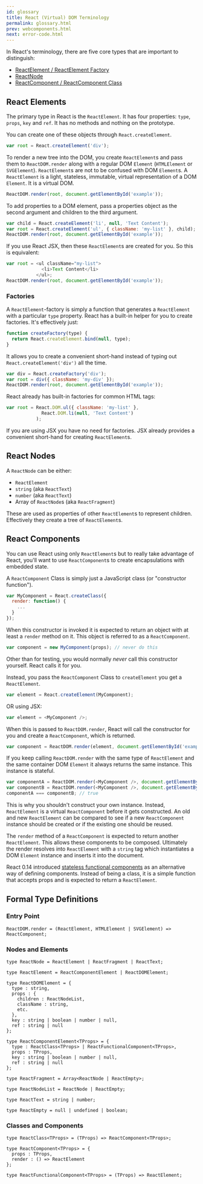 ```yaml
---
id: glossary
title: React (Virtual) DOM Terminology
permalink: glossary.html
prev: webcomponents.html
next: error-code.html
---
```


In React's terminology, there are five core types that are important to distinguish:

- [ReactElement / ReactElement Factory](#react-elements)
- [ReactNode](#react-nodes)
- [ReactComponent / ReactComponent Class](#react-components)

## React Elements

The primary type in React is the `ReactElement`. It has four properties: `type`, `props`, `key` and `ref`. It has no methods and nothing on the prototype.

You can create one of these objects through `React.createElement`.

```javascript
var root = React.createElement('div');
```

To render a new tree into the DOM, you create `ReactElement`s and pass them to `ReactDOM.render` along with a regular DOM `Element` (`HTMLElement` or `SVGElement`). `ReactElement`s are not to be confused with DOM `Element`s. A `ReactElement` is a light, stateless, immutable, virtual representation of a DOM `Element`. It is a virtual DOM.

```javascript
ReactDOM.render(root, document.getElementById('example'));
```

To add properties to a DOM element, pass a properties object as the second argument and children to the third argument.

```javascript
var child = React.createElement('li', null, 'Text Content');
var root = React.createElement('ul', { className: 'my-list' }, child);
ReactDOM.render(root, document.getElementById('example'));
```

If you use React JSX, then these `ReactElement`s are created for you. So this is equivalent:

```javascript
var root = <ul className="my-list">
             <li>Text Content</li>
           </ul>;
ReactDOM.render(root, document.getElementById('example'));
```

### Factories

A `ReactElement`-factory is simply a function that generates a `ReactElement` with a particular `type` property. React has a built-in helper for you to create factories. It's effectively just:

```javascript
function createFactory(type) {
  return React.createElement.bind(null, type);
}
```

It allows you to create a convenient short-hand instead of typing out `React.createElement('div')` all the time.

```javascript
var div = React.createFactory('div');
var root = div({ className: 'my-div' });
ReactDOM.render(root, document.getElementById('example'));
```

React already has built-in factories for common HTML tags:

```javascript
var root = React.DOM.ul({ className: 'my-list' },
             React.DOM.li(null, 'Text Content')
           );
```

If you are using JSX you have no need for factories. JSX already provides a convenient short-hand for creating `ReactElement`s.


## React Nodes

A `ReactNode` can be either:

- `ReactElement`
- `string` (aka `ReactText`)
- `number` (aka `ReactText`)
- Array of `ReactNode`s (aka `ReactFragment`)

These are used as properties of other `ReactElement`s to represent children. Effectively they create a tree of `ReactElement`s.


## React Components

You can use React using only `ReactElement`s but to really take advantage of React, you'll want to use `ReactComponent`s to create encapsulations with embedded state.

A `ReactComponent` Class is simply just a JavaScript class (or "constructor function").

```javascript
var MyComponent = React.createClass({
  render: function() {
    ...
  }
});
```

When this constructor is invoked it is expected to return an object with at least a `render` method on it. This object is referred to as a `ReactComponent`.

```javascript
var component = new MyComponent(props); // never do this
```

Other than for testing, you would normally *never* call this constructor yourself. React calls it for you.

Instead, you pass the `ReactComponent` Class to `createElement` you get a `ReactElement`.

```javascript
var element = React.createElement(MyComponent);
```

OR using JSX:

```javascript
var element = <MyComponent />;
```

When this is passed to `ReactDOM.render`, React will call the constructor for you and create a `ReactComponent`, which is returned.

```javascript
var component = ReactDOM.render(element, document.getElementById('example'));
```

If you keep calling `ReactDOM.render` with the same type of `ReactElement` and the same container DOM `Element` it always returns the same instance. This instance is stateful.

```javascript
var componentA = ReactDOM.render(<MyComponent />, document.getElementById('example'));
var componentB = ReactDOM.render(<MyComponent />, document.getElementById('example'));
componentA === componentB; // true
```

This is why you shouldn't construct your own instance. Instead, `ReactElement` is a virtual `ReactComponent` before it gets constructed. An old and new `ReactElement` can be compared to see if a new `ReactComponent` instance should be created or if the existing one should be reused.

The `render` method of a `ReactComponent` is expected to return another `ReactElement`. This allows these components to be composed. Ultimately the render resolves into `ReactElement` with a `string` tag which instantiates a DOM `Element` instance and inserts it into the document.

React 0.14 introduced [stateless functional components](/react/blog/2015/10/07/react-v0.14.html#stateless-functional-components) as an alternative way of defining components. Instead of being a class, it is a simple function that accepts props and is expected to return a `ReactElement`.

## Formal Type Definitions

### Entry Point

```
ReactDOM.render = (ReactElement, HTMLElement | SVGElement) => ReactComponent;
```

### Nodes and Elements

```
type ReactNode = ReactElement | ReactFragment | ReactText;

type ReactElement = ReactComponentElement | ReactDOMElement;

type ReactDOMElement = {
  type : string,
  props : {
    children : ReactNodeList,
    className : string,
    etc.
  },
  key : string | boolean | number | null,
  ref : string | null
};

type ReactComponentElement<TProps> = {
  type : ReactClass<TProps> | ReactFunctionalComponent<TProps>,
  props : TProps,
  key : string | boolean | number | null,
  ref : string | null
};

type ReactFragment = Array<ReactNode | ReactEmpty>;

type ReactNodeList = ReactNode | ReactEmpty;

type ReactText = string | number;

type ReactEmpty = null | undefined | boolean;
```

### Classes and Components

```
type ReactClass<TProps> = (TProps) => ReactComponent<TProps>;

type ReactComponent<TProps> = {
  props : TProps,
  render : () => ReactElement
};

type ReactFunctionalComponent<TProps> = (TProps) => ReactElement;
```
